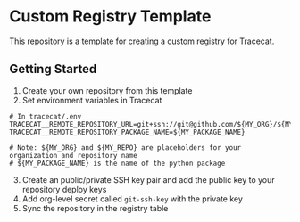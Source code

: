 # Custom Registry Template

This repository is a template for creating a custom registry for Tracecat.

## Getting Started

1. Create your own repository from this template
2. Set environment variables in Tracecat

```
# In tracecat/.env
TRACECAT__REMOTE_REPOSITORY_URL=git+ssh://git@github.com/${MY_ORG}/${MY_REPO}.git
TRACECAT__REMOTE_REPOSITORY_PACKAGE_NAME=${MY_PACKAGE_NAME}

# Note: ${MY_ORG} and ${MY_REPO} are placeholders for your organization and repository name
# ${MY_PACKAGE_NAME} is the name of the python package
```

3. Create an public/private SSH key pair and add the public key to your repository deploy keys
4. Add org-level secret called `git-ssh-key` with the private key
5. Sync the repository in the registry table
